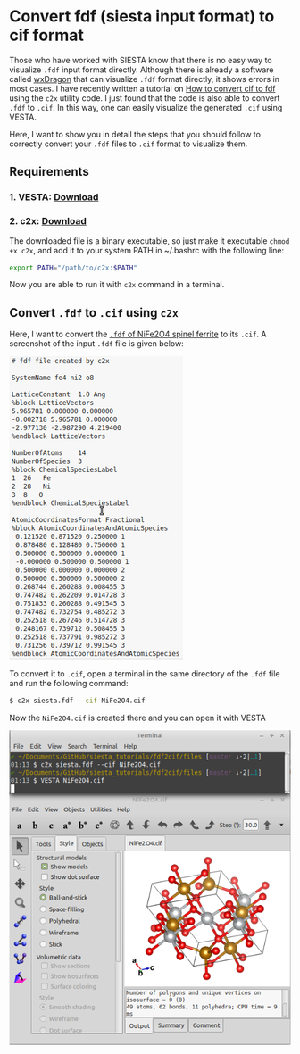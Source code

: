 # Convert fdf (siesta input format) to cif format 
Those who have worked with SIESTA know that there is no easy way to visualize `.fdf` input format directly. Although there is already a software called [wxDragon](http://www.wxdragon.de/) that can visualize `.fdf` format directly, it shows errors in most cases. 
I have recently written a tutorial on [How to convert cif to fdf](../cif2fdf) using the `c2x` utility code. I just found that the code is also able to convert `.fdf` to `.cif`. In this way, one can easily visualize the generated `.cif` using VESTA. 

Here, I want to show you in detail the steps that you should follow to correctly convert your `.fdf` files to `.cif` format to visualize them.

## Requirements
### 1. VESTA: [Download](http://jp-minerals.org/vesta/en/download.html)
### 2. c2x: [Download](https://www.c2x.org.uk/downloads/)
The downloaded file is a binary executable, so just make it executable `chmod +x c2x`, and add it to your system PATH in ~/.bashrc with the following line:
```bash
export PATH="/path/to/c2x:$PATH"
```
Now you are able to run it with `c2x` command in a terminal.

## Convert `.fdf` to `.cif` using `c2x`
Here, I want to convert the [`.fdf` of NiFe2O4 spinel ferrite](files/siesta.fdf) to its `.cif`. A screenshot of the input `.fdf` file is given below: 

![](files/siesta_input_screenshot.png)

To convert it to `.cif`, open a terminal in the same directory of the `.fdf` file and run the following command:

```bash
$ c2x siesta.fdf --cif NiFe2O4.cif
```

Now the `NiFe2O4.cif` is created there and you can open it with VESTA

![](files/command_VESTA.png)

